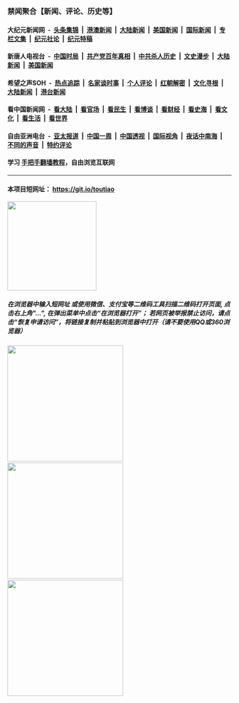 ### 禁闻聚合【新闻、评论、历史等】

#### 大纪元新闻网 &nbsp;-&nbsp; [头条集锦](indexes/E头条集锦.md?t=02281202) &nbsp;|&nbsp; [港澳新闻](indexes/E港澳新闻.md?t=02281202)  &nbsp;|&nbsp; [大陆新闻](indexes/E大陆新闻.md?t=02281202) &nbsp;|&nbsp; [美国新闻](indexes/E美国新闻.md?t=02281202) &nbsp;|&nbsp; [国际新闻](indexes/E国际新闻.md?t=02281202) &nbsp;|&nbsp; [专栏文集](indexes/E专栏文集.md?t=02281202) &nbsp;|&nbsp; [纪元社论](indexes/E纪元社论.md?t=02281202) &nbsp;|&nbsp; [纪元特稿](indexes/E纪元特稿.md?t=02281202) 

#### 新唐人电视台 &nbsp;-&nbsp; [中国时局](indexes/N中国时局.md?t=02281202) &nbsp;|&nbsp; [共产党百年真相](indexes/N共产党百年真相.md?t=02281202) &nbsp;|&nbsp; [中共杀人历史](indexes/N中共杀人历史.md?t=02281202) &nbsp;|&nbsp; [文史漫步](indexes/N文史漫步.md?t=02281202) &nbsp;|&nbsp; [大陆新闻](indexes/N大陆新闻.md?t=02281202) &nbsp;|&nbsp; [美国新闻](indexes/N美国新闻.md?t=02281202)

#### 希望之声SOH &nbsp;-&nbsp; [热点追踪](indexes/H热点追踪.md?t=02281202) &nbsp;|&nbsp; [名家谈时事](indexes/H名家谈时事.md?t=02281202) &nbsp;|&nbsp; [个人评论](indexes/H个人评论.md?t=02281202)  &nbsp;|&nbsp; [红朝解密](indexes/H红朝解密.md?t=02281202) &nbsp;|&nbsp; [文化寻根](indexes/H文化寻根.md?t=02281202) &nbsp;|&nbsp; [大陆新闻](indexes/H大陆新闻.md?t=02281202) &nbsp;|&nbsp; [港台新闻](indexes/H港台新闻.md?t=02281202)

#### 看中国新闻网 &nbsp;-&nbsp; [看大陆](indexes/S看大陆.md?t=02281202) &nbsp;|&nbsp; [看官场](indexes/S看官场.md?t=02281202) &nbsp;|&nbsp; [看民生](indexes/S看民生.md?t=02281202)  &nbsp;|&nbsp; [看博谈](indexes/S看博谈.md?t=02281202) &nbsp;|&nbsp; [看财经](indexes/S看财经.md?t=02281202) &nbsp;|&nbsp; [看史海](indexes/S看史海.md?t=02281202) &nbsp;|&nbsp; [看文化](indexes/S看文化.md?t=02281202) &nbsp;|&nbsp; [看生活](indexes/S看生活.md?t=02281202) &nbsp;|&nbsp; [看世界](indexes/S看世界.md?t=02281202)

#### 自由亚洲电台 &nbsp;-&nbsp; [亚太报道](indexes/R亚太报道.md?t=02281202) &nbsp;|&nbsp; [中国一周](indexes/R中国一周.md?t=02281202) &nbsp;|&nbsp; [中国透视](indexes/R中国透视.md?t=02281202)  &nbsp;|&nbsp; [国际视角](indexes/R国际视角.md?t=02281202) &nbsp;|&nbsp; [夜话中南海](indexes/R夜话中南海.md?t=02281202) &nbsp;|&nbsp; [不同的声音](indexes/R不同的声音.md?t=02281202) &nbsp;|&nbsp; [特约评论](indexes/R特约评论.md?t=02281202)

#### 学习 [手把手翻墙教程](https://github.com/gfw-breaker/guides/wiki)，自由浏览互联网

----

#### 本项目短网址： https://git.io/toutiao
<img src="https://raw.githubusercontent.com/gfw-breaker/banned-news/master/scripts/img/qr.png" width="200px"/>  

##### 在浏览器中输入短网址 或使用微信、支付宝等二维码工具扫描二维码打开页面, 点击右上角"...", 在弹出菜单中点击“在浏览器打开”； 若网页被举报禁止访问，请点击“恢复申请访问”，将链接复制并粘贴到浏览器中打开（请不要使用QQ或360浏览器）

<img src="https://raw.githubusercontent.com/gfw-breaker/banned-news/master/scripts/img/1.png" width="260px"/> &nbsp; <img src="https://raw.githubusercontent.com/gfw-breaker/banned-news/master/scripts/img/2.png" width="260px"/> &nbsp; <img src="https://raw.githubusercontent.com/gfw-breaker/banned-news/master/scripts/img/3.png" width="260px"/>
